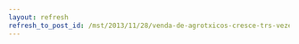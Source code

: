 ```yaml
---
layout: refresh
refresh_to_post_id: /mst/2013/11/28/venda-de-agrotxicos-cresce-trs-vezes-mais-do-que-as-reas-de-lavouras
---
```

